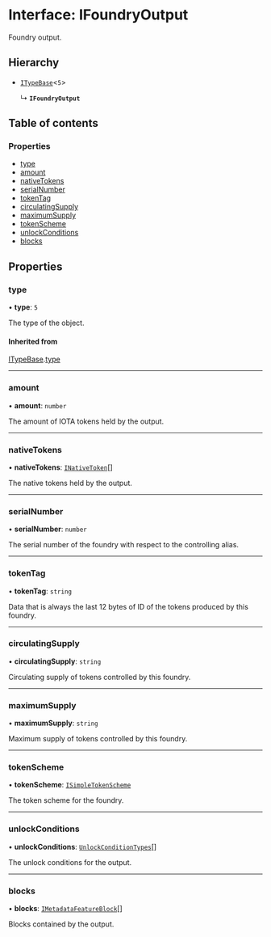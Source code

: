# Interface: IFoundryOutput

Foundry output.

## Hierarchy

- [`ITypeBase`](ITypeBase.md)<``5``\>

  ↳ **`IFoundryOutput`**

## Table of contents

### Properties

- [type](IFoundryOutput.md#type)
- [amount](IFoundryOutput.md#amount)
- [nativeTokens](IFoundryOutput.md#nativetokens)
- [serialNumber](IFoundryOutput.md#serialnumber)
- [tokenTag](IFoundryOutput.md#tokentag)
- [circulatingSupply](IFoundryOutput.md#circulatingsupply)
- [maximumSupply](IFoundryOutput.md#maximumsupply)
- [tokenScheme](IFoundryOutput.md#tokenscheme)
- [unlockConditions](IFoundryOutput.md#unlockconditions)
- [blocks](IFoundryOutput.md#blocks)

## Properties

### type

• **type**: ``5``

The type of the object.

#### Inherited from

[ITypeBase](ITypeBase.md).[type](ITypeBase.md#type)

___

### amount

• **amount**: `number`

The amount of IOTA tokens held by the output.

___

### nativeTokens

• **nativeTokens**: [`INativeToken`](INativeToken.md)[]

The native tokens held by the output.

___

### serialNumber

• **serialNumber**: `number`

The serial number of the foundry with respect to the controlling alias.

___

### tokenTag

• **tokenTag**: `string`

Data that is always the last 12 bytes of ID of the tokens produced by this foundry.

___

### circulatingSupply

• **circulatingSupply**: `string`

Circulating supply of tokens controlled by this foundry.

___

### maximumSupply

• **maximumSupply**: `string`

Maximum supply of tokens controlled by this foundry.

___

### tokenScheme

• **tokenScheme**: [`ISimpleTokenScheme`](ISimpleTokenScheme.md)

The token scheme for the foundry.

___

### unlockConditions

• **unlockConditions**: [`UnlockConditionTypes`](../api.md#unlockconditiontypes)[]

The unlock conditions for the output.

___

### blocks

• **blocks**: [`IMetadataFeatureBlock`](IMetadataFeatureBlock.md)[]

Blocks contained by the output.
